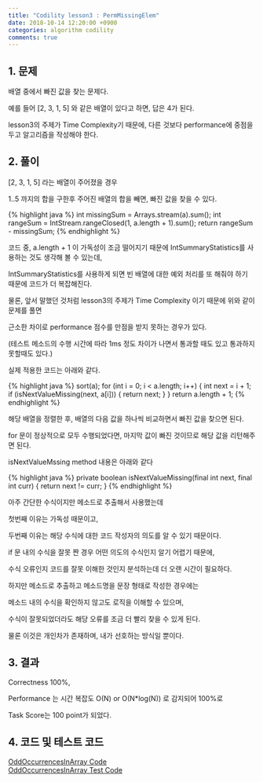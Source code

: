 ```yaml
---
title: "Codility lesson3 : PermMissingElem"
date: 2018-10-14 12:20:00 +0900
categories: algorithm codility
comments: true
---
```


## 1. 문제

배열 중에서 빠진 값을 찾는 문제다. 

예를 들어 [2, 3, 1, 5] 와 같은 배열이 있다고 하면, 답은 4가 된다.

lesson3의 주제가 Time Complexity기 때문에, 다른 것보다 performance에 중점을 두고 알고리즘을 작성해야 한다.


## 2. 풀이

[2, 3, 1, 5] 라는 배열이 주어졌을 경우

1..5 까지의 합을 구한후 주어진 배열의 합을 빼면, 빠진 값을 찾을 수 있다.

{% highlight java %}
    int missingSum = Arrays.stream(a).sum();
    int rangeSum = IntStream.rangeClosed(1, a.length + 1).sum();
    return rangeSum - missingSum;
{% endhighlight %}

코드 중, a.length + 1 이 가독성이 조금 떨어지기 때문에 IntSummaryStatistics를 사용하는 것도 생각해 볼 수 있는데,

IntSummaryStatistics를 사용하게 되면 빈 배열에 대한 예외 처리를 또 해줘야 하기 때문에 코드가 더 복잡해진다.

물론, 앞서 말했던 것처럼 lesson3의 주제가 Time Complexity 이기 때문에 위와 같이 문제를 풀면

근소한 차이로 performance 점수를 만점을 받지 못하는 경우가 있다. 

(테스트 메소드의 수행 시간에 따라 1ms 정도 차이가 나면서 통과할 때도 있고 통과하지 못할때도 있다.)  


실제 적용한 코드는 아래와 같다.

{% highlight java %}
    sort(a);
    for (int i = 0; i < a.length; i++) {
        int next = i + 1;
        if (isNextValueMissing(next, a[i])) {
            return next;
        }
    }
    return a.length + 1;
{% endhighlight %}

해당 배열을 정렬한 후, 배열의 다음 값을 하나씩 비교하면서 빠진 값을 찾으면 된다.  

for 문이 정상적으로 모두 수행되었다면, 마지막 값이 빠진 것이므로 해당 값을 리턴해주면 된다.


isNextValueMssing method 내용은 아래와 같다

{% highlight java %}
    private boolean isNextValueMissing(final int next, final int curr) {
        return next != curr;
    }
{% endhighlight %}

아주 간단한 수식이지만 메소드로 추출해서 사용했는데
 
첫번째 이유는 가독성 때문이고,

두번째 이유는 해당 수식에 대한 코드 작성자의 의도를 알 수 있기 때문이다.

if 문 내의 수식을 잘못 짠 경우 어떤 의도의 수식인지 알기 어렵기 때문에,
 
수식 오류인지 코드를 잘못 이해한 것인지 분석하는데 더 오랜 시간이 필요하다. 

하지만 메소드로 추출하고 메소드명을 문장 형태로 작성한 경우에는 

메소드 내의 수식을 확인하지 않고도 로직을 이해할 수 있으며,

수식이 잘못되었더라도 해당 오류를 조금 더 빨리 찾을 수 있게 된다.

물론 이것은 개인차가 존재하며, 내가 선호하는 방식일 뿐이다.
 

## 3. 결과
Correctness 100%,

Performance 는 시간 복잡도 O(N) or O(N*log(N)) 로 감지되어 100%로

Task Score는 100 point가 되었다.


## 4. 코드 및 테스트 코드
<div markdown="0">
    <a href="https://github.com/parksolo/algoStudy/blob/master/src/main/codility/lesson/lesson3/PermMissingElem.java"
       class="btn btn-success" 
       target="_blank">
       OddOccurrencesInArray Code
    </a>
</div>   
<div markdown="0">
    <a href="https://github.com/parksolo/algoStudy/blob/master/src/test/codility/lesson/lesson3/PermMissingElemTest.java"
       class="btn btn-warning" 
       target="_blank">
       OddOccurrencesInArray Test Code
    </a>
</div>

